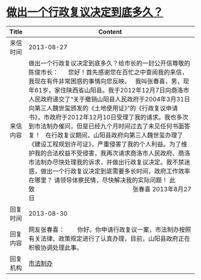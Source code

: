 # <a href="http://www.shangluo.gov.cn/zmhd/ldxxxx.jsp?urltype=leadermail.LeaderMailContentUrl&wbtreeid=1112&leadermailid=2012">做出一个行政复议决定到底多久？</a>
| Title |                                                                                                                                                                                                                                       Content                                                                                                                                                                                                                                        |
|:-----:|--------------------------------------------------------------------------------------------------------------------------------------------------------------------------------------------------------------------------------------------------------------------------------------------------------------------------------------------------------------------------------------------------------------------------------------------------------------------------------------|
| 来信时间  | 2013-08-27                                                                                                                                                                                                                                                                                                                                                                                                                                                                           |
| 来信内容  | 做出一个行政复议决定到底多久？给市长的一封公开信尊敬的陈俊市长：      您好！首先感谢您在百忙之中查阅我的来信，我现在有件非常困惑的事情向您反映。   我叫张春喜，男，现年61岁，家住陕西省山阳县。我于2012年12月7日向商洛市人民政府递交了“关于撤销山阳县人民政府于2004年3月31日向第三人魏世玺颁发的《土地使用证》”的《行政复议申请书》，市政府于2012年12月10日受理了我的请求。我也多次到市法制办催问，但是已经九个月时间过去了未见任何书面答复！   在行政复议期间，山阳县政府向第三人魏世玺办理了《建设工程规划许可证》，严重侵害了我的个人利益。为了维护我的合法权益不受侵害，我再次请求商洛市人民政府、商洛市法制办尽快处理我的诉求，并做出行政复议决定。我不禁迷惑，做出一个行政复议决定到底需要多长时间，政府工作效率在哪里？ 请领导体察民情，尽快解决我的实际问题！ 此致                                                             张春喜 2013年8月27日 |
| 回复时间  | 2013-08-30                                                                                                                                                                                                                                                                                                                                                                                                                                                                           |
| 回复内容  | 网友张春喜：        你好。你申请行政复议一案，市法制办按照有关法律、政策规定进行了认真办理，目前，山阳县政府正在积极协调处理此事。                                                                                                                                                                                                                                                                                                                                                                                                                |
| 回复机构  | <a href="../../categories/agencies/市法制办.md">市法制办</a>                                                                                                                                                                                                                                                                                                                                                                                                                                 |
